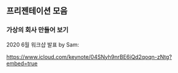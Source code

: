 ## 프리젠테이션 모음

<a name="lets-make-unicorn"></a>
### 가상의 회사 만들어 보기

2020 6월 워크샵 발표 by Sam:

https://www.icloud.com/keynote/04SNyh9nrBE6iQd2qoqn-zNtg?embed=true
